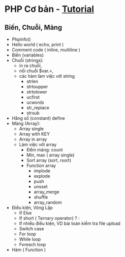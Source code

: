 # PHP Cơ bản - [Tutorial](https://canthows.github.io/begin_dev/learn-php)

## Biến, Chuỗi, Mảng

- Phpinfo()
- Hello world ( echo, print )
- Comment code ( inline, multiline )
- Biến (variables)
- Chuỗi (strings):
  - in ra chuỗi,
  - nối chuỗi $var.=,
  - các hàm làm việc với string
    - strlen
    - strtoupper
    - strtolower
    - ucfirst
    - ucwords
    - str_replace
    - strsub
- Hằng số (constant) define
- Mảng (Array):
  - Array single
  - Array with KEY
  - Array in array
  - Làm việc với array
    - Đếm mảng: count
    - Min, max ( array single)
    - Sort array (sort, rsort)
    - Function array
	  - implode
	  - explode
	  - push
	  - unsset
	  - array_merge
	  - shuffle
	  - array_random
- Điều kiện, Vòng Lặp
  - If Else
  - If short ( Ternary operator) ? : 
  - If nhiều điều kiện, VD bài toán kiểm tra file upload
  - Switch case
  - For loop
  - While loop
  - Foreach loop
- Hàm ( Function )
